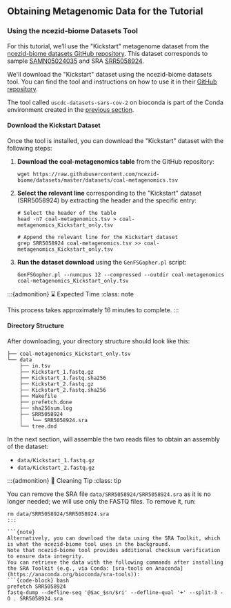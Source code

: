 ## Obtaining Metagenomic Data for the Tutorial

### Using the ncezid-biome Datasets Tool

For this tutorial, we’ll use the "Kickstart" metagenome dataset from the [ncezid-biome datasets GitHub repository](https://github.com/ncezid-biome/). This dataset corresponds to sample [SAMN05024035](https://www.ncbi.nlm.nih.gov/Traces/study/?acc=SRR5058924&o=acc_s%3Aa) and SRA [SRR5058924](https://www.ncbi.nlm.nih.gov/Traces/study/?acc=SRR5058924&o=acc_s%3Aa).


We'll download the "Kickstart" dataset using the ncezid-biome datasets tool. You can find the tool and instructions on how to use it in their [GitHub repository](https://github.com/ncezid-biome/datasets?tab=readme-ov-file#edlb).

The tool called `uscdc-datasets-sars-cov-2` on bioconda is part of the Conda environment created in the [previous section](./set_environment.md). 


#### Download the Kickstart Dataset

Once the tool is installed, you can download the "Kickstart" dataset with the following steps:

1. **Download the coal-metagenomics table** from the GitHub repository:
   
   ```{code-block} bash
   wget https://raw.githubusercontent.com/ncezid-biome/datasets/master/datasets/coal-metagenomics.tsv
   ```

2. **Select the relevant line** corresponding to the "Kickstart" dataset (SRR5058924) by extracting the header and the specific entry:

   ```{code-block} bash
   # Select the header of the table
   head -n7 coal-metagenomics.tsv > coal-metagenomics_Kickstart_only.tsv
   
   # Append the relevant line for the Kickstart dataset
   grep SRR5058924 coal-metagenomics.tsv >> coal-metagenomics_Kickstart_only.tsv
   ```

3. **Run the dataset download** using the `GenFSGopher.pl` script:

   ```{code-block} bash
   GenFSGopher.pl --numcpus 12 --compressed --outdir coal-metagenomics coal-metagenomics_Kickstart_only.tsv
   ```


:::{admonition} ⌛ Expected Time
:class: note

This process takes approximately 16 minutes to complete.
:::

#### Directory Structure

After downloading, your directory structure should look like this:

```{code-block} text
├── coal-metagenomics_Kickstart_only.tsv
└── data
    ├── in.tsv
    ├── Kickstart_1.fastq.gz
    ├── Kickstart_1.fastq.sha256
    ├── Kickstart_2.fastq.gz
    ├── Kickstart_2.fastq.sha256
    ├── Makefile
    ├── prefetch.done
    ├── sha256sum.log
    ├── SRR5058924
    │   └── SRR5058924.sra
    └── tree.dnd
```

In the next section, will assemble the two reads files to obtain an assembly of the dataset:
- `data/Kickstart_1.fastq.gz`
- `data/Kickstart_2.fastq.gz`


:::{admonition} 🧹 Cleaning Tip
:class: tip

You can remove the SRA file `data/SRR5058924/SRR5058924.sra` as it is no longer needed; we will use only the FASTQ files. To remove it, run:

```{code-block} bash
rm data/SRR5058924/SRR5058924.sra
:::

```{note}
Alternatively, you can download the data using the SRA Toolkit, which is what the ncezid-biome tool uses in the background. 
Note that ncezid-biome tool provides additional checksum verification to ensure data integrity.
You can retrieve the data with the following commands after installing the SRA Toolkit (e.g., via Conda: [sra-tools on Anaconda](https://anaconda.org/bioconda/sra-tools)):
```{code-block} bash
prefetch SRR5058924
fastq-dump --defline-seq '@$ac_$sn/$ri' --defline-qual '+' --split-3 -O . SRR5058924.sra
```

